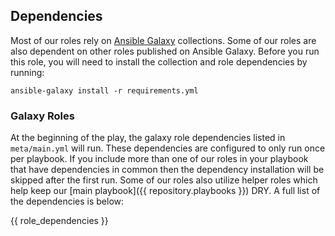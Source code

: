 ## Dependencies

Most of our roles rely on [Ansible Galaxy](https://galaxy.ansible.com/) collections. Some of our roles are also dependent on other roles published on Ansible Galaxy. Before you run this role, you will need to install the collection and role dependencies by running:

```
ansible-galaxy install -r requirements.yml
```

### Galaxy Roles

At the beginning of the play, the galaxy role dependencies listed in `meta/main.yml` will run. These dependencies are configured to only run once per playbook. If you include more than one of our roles in your playbook that have dependencies in common then the dependency installation will be skipped after the first run. Some of our roles also utilize helper roles which help keep our [main playbook]({{ repository.playbooks }}) DRY. A full list of the dependencies is below:

 {{ role_dependencies }}

